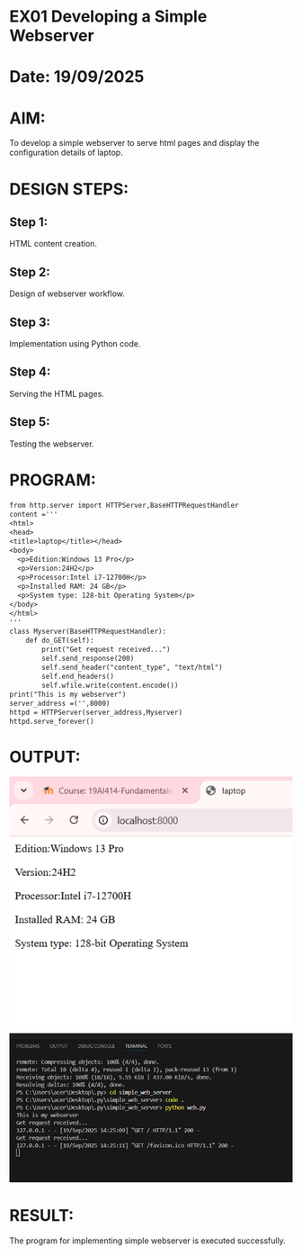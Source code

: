 # EX01 Developing a Simple Webserver

# Date:  19/09/2025
# AIM:
To develop a simple webserver to serve html pages and display the configuration details of laptop.

# DESIGN STEPS:
## Step 1:
HTML content creation.

## Step 2:
Design of webserver workflow.

## Step 3:
Implementation using Python code.

## Step 4:
Serving the HTML pages.

## Step 5:
Testing the webserver.

# PROGRAM:
```
from http.server import HTTPServer,BaseHTTPRequestHandler
content ='''
<html>
<head>
<title>laptop</title></head>
<body>
  <p>Edition:Windows 13 Pro</p>
  <p>Version:24H2</p>
  <p>Processor:Intel i7-12700H</p>
  <p>Installed RAM: 24 GB</p>
  <p>System type: 128-bit Operating System</p>
</body>
</html>
'''
class Myserver(BaseHTTPRequestHandler):
    def do_GET(self):
        print("Get request received...")
        self.send_response(200)
        self.send_header("content_type", "text/html")
        self.end_headers()
        self.wfile.write(content.encode())
print("This is my webserver")
server_address =('',8000)
httpd = HTTPServer(server_address,Myserver)
httpd.serve_forever()
```
# OUTPUT:
![alt text](<Screenshot 2025-09-19 142552.png>)
![alt text](<Screenshot 2025-09-19 142710.png>)


# RESULT:
The program for implementing simple webserver is executed successfully.
